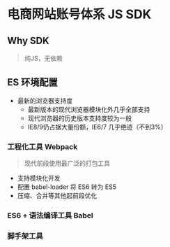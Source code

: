 # 电商网站账号体系 JS SDK

## Why SDK
> 纯JS，无依赖


## ES 环境配置
- 最新的浏览器支持度
  + 最新版本的现代浏览器模块化外几乎全部支持
  + 现代浏览器的历史版本支持度较为一般
  + IE8/9仍占据大量份额，IE6/7 几乎绝迹（不到3%）

### 工程化工具 Webpack
> 现代前段使用最广泛的打包工具
- 支持模块化开发
- 配置 babel-loader 将 ES6 转为 ES5
- 压缩、合并等其他起前段优化





### ES6 + 语法编译工具 Babel




### 脚手架工具

